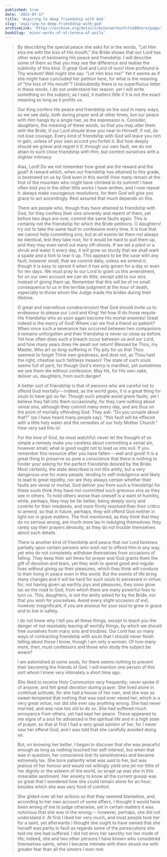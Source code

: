 ```yaml
---
published: true
date: '2021-07-17'
title: 'Aspiring to deep friendship with God'
slug: 'aspiring-to-deep-friendship-with-god'
archiveLink: 'https://archive.org/details/minorworksofstte00tere/page/134?view=theater'
bookSlug: 'minor-works-of-st-teresa-of-avila'
---
```


> By describing the special peace she asks for in the words, "Let Him kiss me with the kiss of His mouth," the Bride shows that our Lord has other ways of bestowing His peace and friendship. I will describe some of them so that you may see the difference and realise the sublimity of this kind. O great God and Lord of ours! How profound is Thy wisdom! Well might she say: "Let Him kiss me!" Yet it seems as if she might have concluded her petition here, for what is the meaning of "the kiss of His mouth"? Undoubtedly there is no superfluous letter in these words. I do not understand her reason, yet I will write something on the subject; as I said, it matters little if it is not the exact meaning so long as it profits us.
>
> Our King confers His peace and friendship on the soul in many ways, as we see daily, both during prayer and at other times, but our peace with Him hangs by a single hair, as the expression is. Consider, daughters, the meaning of these words, so that you may utter them with the Bride, if our Lord should draw you near to Himself; if not, do not lose courage. Every kind of friendship with God will leave you rich in gain, unless of your own accord you forfeit it. But how deeply should we grieve and regret it if, through our own fault, we do not attain to such close friendship with Him, but content ourselves with a slighter intimacy.
>
> Alas, Lord! Do we not remember how great are the reward and the goal? A reward which, when our friendship has attained to this grade, is bestowed on us by God even in this world! How many remain at the foot of the mountain who might have climbed to its summit! I have often told you in the other little works I have written, and I now repeat it: always make courageous resolutions, for then God will give you grace to act accordingly. Rest assured that much depends on this.
>
> There are people who, though they have attained to friendship with God, for they confess their sins sincerely and repent of them, yet before two days are over, commit the same faults again. This is certainly not the friendship for which the Bride petitions. O daughters! try not to take the same fault to confession every time. It is true that we cannot help committing sins, but at all events let them not always be identical, lest they take root, for it would be hard to pull them up, and they may even send out many off-shoots. If we set a plant or a shrub and water it every day, it will grow so sturdy that we shall want a spade and a fork to tear it up. This appears to be the case with any fault, however small, that we commit daily, unless we amend it; though it is easy to uproot it when it has only grown for a day or even for ten days. We must pray to our Lord to grant us this amendment, for on our own account we can do little, except add to our sins instead of giving them up. Remember that this will be of no small consequence to us in the terrible judgment at the hour of death, especially to those whom the Judge made His brides during their lifetime.
>
> O great and marvellous condescension! that God should invite us to endeavour to please our Lord and King! Yet how ill do those requite His friendship who so soon again become His mortal enemies! Great indeed is the mercy of God! Where can we find a friend so patient? When once such a severance has occurred between two companions it remains unforgotten and their friendship is never so close as before. Yet how often does such a breach occur between us and our Lord, and how many years does He await our return! Blessed be Thou, my Master, Who art so long-suffering in Thy pity for us that Thou seemest to forget Thine own greatness, and dost not, as Thou hast the right, chastise such faithless treason! The state of such souls seems full of peril, for though God's mercy is manifest, yet sometimes we see them die without confession. May He, for His own sake, deliver us, daughters, from such danger!
>
> A better sort of friendship is that of persons who are careful not to offend God mortally---indeed, as the world goes, it is a great thing for souls to have got so far. Though such people avoid grave faults, yet I believe they fall into them occasionally, for they care nothing about venial sins, although they commit many every day, and are thus on the point of mortally offending God. They ask: "Do you scruple about that?" (as I have heard many people say); "this fault will be effaced with a little holy water and the remedies of our holy Mother Church." How very sad this is!
>
> For the love of God, be most watchful: never let the thought of so simple a remedy make you careless about committing a venial sin, however small; what is good ought not to lead us into evil. If you remember this resource after you have fallen---well and good! It is a great thing to preserve so pure a conscience that there is nothing to hinder your asking for the perfect friendship desired by the Bride. Most certainly, the state described is not this amity, but a very dangerous one for many people, tending to self-indulgence and likely to lead to great tepidity, nor are they always certain whether their faults are venial or mortal. God deliver you from such a friendship! for these souls think they have not committed such grievous sins as they see in others. To hold others worse than oneself is a want of humility, while, perhaps, they may be far better, being deeply sorry and contrite for their misdeeds, and more firmly resolved than their critics to amend, so that in future, perhaps, they will offend God neither in light nor in grave matters. The first mentioned, as they think that they do no serious wrong, are much more lax in indulging themselves: they rarely say their prayers devoutly, as they do not trouble themselves about such details.
>
> There is another kind of friendship and peace that our Lord bestows partially upon certain persons who wish not to offend Him in any way, yet who do not completely withdraw themselves from occasions of falling. They keep their set times for prayer and God grants them the gift of devotion and tears, yet they wish to spend good and regular lives without giving up their pleasures, which they think will conduce to their living in peace even in this world. But the events of life bring many changes and it will be hard for such souls to persevere in virtue; for, not having given up earthly joys and pleasures, they soon grow lax on the road to God, from which there are many powerful foes to turn us. This, daughters, is not the amity asked for by the Bride, nor that you wish for yourselves. Avoid every slight occasion of evil, however insignificant, if you are anxious for your soul to grow in grace and to live in safety.
>
> I do not know why I tell you all these things, except to teach you the danger of not resolutely leaving all worldly things, by which we should free ourselves from many sins and troubles. Our Lord has so many ways of contracting friendship with souls that I should never finish telling about those I know, though I am only a woman. Of how many more, then, must confessors and those who study the subject be aware?
>
> I am astonished at some souls, for there seems nothing to prevent their becoming the friends of God. I will mention one person of this sort whom I knew very intimately a short time ago.
>
> She liked to receive Holy Communion very frequently; never spoke ill of anyone, and felt great devotion during prayer. She lived alone in continual solitude, for she had a house of her own, and she was so sweet-tempered that nothing that was said ever vexed her, which is a very great virtue, nor did she ever say anything wrong. She had never married, and was now too old to do so. She had suffered much annoyance from others, yet had kept her peace. These appeared to me signs of a soul far advanced in the spiritual life and in a high state of prayer, so that at first I had a very good opinion of her, for I never saw her offend God, and I was told that she carefully avoided doing so.
>
> But, on knowing her better, I began to discover that she was peaceful enough as long as nothing touched her self-interest, but when that was in question, her conscience lost its sensitiveness and became extremely lax. She bore patiently what was said to her, but was jealous of her honour and would not willingly yield one jot nor tittle of her dignity or the esteem of the world, so wrapt up was she in this miserable sentiment. Her anxiety to know all the current gossip was so great that I wondered how she could remain alone for an hour; besides which she was very fond of comfort.
>
> She gilded over all her actions so that they seemed blameless, and, according to her own account of some affairs, I thought it would have been wrong of me to judge otherwise, yet in certain matters it was notorious that she was in the wrong;---however, perhaps, she did not understand it. At first I liked her very much, and most people took her for a saint, yet afterwards I thought she ought to have owned that she herself was partly in fault as regards some of the persecutions she told me she had suffered. I did not envy her sanctity nor her mode of life; indeed, she and two other persons I have known who considered themselves saints, when I became intimate with them struck me with greater fear than all the sinners I ever met.